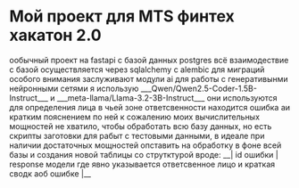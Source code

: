 <h1>Мой проект для MTS финтех хакатон 2.0</h1>  
ообычный проект на fastapi с базой данных postgres  
всё взаимодествие с базой осуществляется через sqlalchemy с alembic для миграций  
особого внимания заслуживают модули ai для работы с генеративынми нейронными сетями  
я использую ___Qwen/Qwen2.5-Coder-1.5B-Instruct___ и ___meta-llama/Llama-3.2-3B-Instruct___  
они используются для определения лица в чьей зоне ответсвенности находится ошибка аи кратким пояснением по ней  
к сожалению моих вычислительных мощностей не хватило, чтобы обработать всю базу данных, но есть скрипты заготовки  
для рабыт с тестовыми данными, в идеале при наличии достаточных мощностей опставить на обработку в фоне всей базы  
и создания новой таблицы со струтктурой вроде:  
__| id ошибки | response модели где явно указывается ответсвенное лицо и краткая сводк аоб ошибке |__
